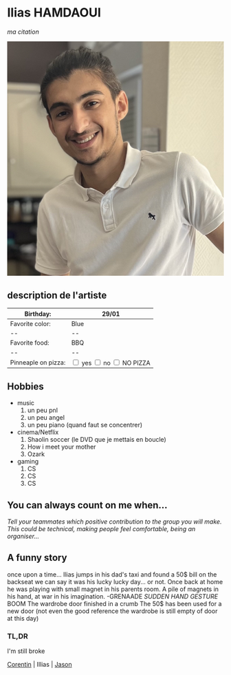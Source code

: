 # Ilias HAMDAOUI
*ma citation* 

![Ma belle tete](IMG_1052.png)


## description de l'artiste

| Birthday: | 29/01 |
|--|--|
| Favorite color: | Blue |
|--|--|
| Favorite food: | BBQ |
|--|--|
| Pinneaple on pizza: | <input type="checkbox" /> yes <input type="checkbox" /> no <input type="checkbox" /> NO PIZZA |

## Hobbies
 - music
	1. un peu pnl
	2.  un peu angel
	3. un peu piano (quand faut se concentrer) 
 - cinema/Netflix
	 1. Shaolin soccer (le DVD que je mettais en boucle)
	 2. How i meet your mother
	 3. Ozark
 - gaming
	 1. CS
	 2. CS
	 3. CS

## You can always count on me when...

_Tell your teammates which positive contribution to the group you will make._  
_This could be technical, making people feel comfortable, being an organiser..._

## A funny story
once upon a time... Ilias jumps in his dad's taxi and found a 50$ bill on the backseat we can say it was his lucky lucky day... or not.
Once back at home he was playing with small magnet in his parents room.
A pile of magnets in his hand, at war in his imagination.
 -GRENAADE
 *SUDDEN HAND GESTURE*
 BOOM
 The wardrobe door finished in a crumb
 The 50$ has been used for a new door (not even the good reference the wardrobe is still empty of door at this day)
### TL,DR
I'm still broke


[Corentin](https://github.com/corentinnys/markdown-challenge) | Illias | [Jason](https://github.com/J0K3RY-03/markdown-challenge)
